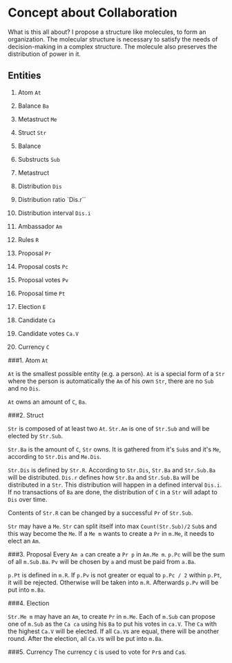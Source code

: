 # Concept about Collaboration

What is this all about? I propose a structure like molecules, to form an organization. The molecular structure is necessary to satisfy the needs of decision-making in a complex structure. The molecule also preserves the distribution of power in it.


## Entities

1. Atom `At`
  1. Balance `Ba`
  2. Metastruct `Me`

2. Struct `Str`
  1. Balance
  2. Substructs `Sub`
  3. Metastruct
  4. Distribution `Dis`
  5. Distribution ratio `Dis.r``
  5. Distribution interval `Dis.i`
  5. Ambassador `Am`
  6. Rules `R`

3. Proposal `Pr`
  1. Proposal costs `Pc`
  2. Proposal votes `Pv`
  3. Proposal time `Pt`

3. Election `E`
  1. Candidate `Ca`
  2. Candidate votes `Ca.V`

4. Currency `C`

###1. Atom `At`

`At` is the smallest possible entity (e.g. a person). `At` is a special form of a `Str` where the person is automatically the `Am` of his own `Str`, there are no `Sub` and no `Dis`.

`At` owns an amount of `C`, `Ba`. 

###2. Struct

`Str` is composed of at least two `At`. `Str.Am` is one of `Str.Sub` and will be elected by `Str.Sub`.

`Str.Ba` is the amount of `C`, `Str` owns. It is gathered from it's `Sub`s and it's `Me`, according to `Str.Dis` and `Me.Dis`. 

`Str.Dis` is defined by `Str.R`. According to `Str.Dis`, `Str.Ba` and `Str.Sub.Ba` will be distributed. `Dis.r` defines how `Str.Ba` and `Str.Sub.Ba` will be distributed in a `Str`. This distribution will happen in a defined interval `Dis.i`. If no transactions of `Ba` are done, the distribution of `C` in a `Str` will adapt to `Dis` over time.

Contents of `Str.R` can be changed by a successful `Pr` of `Str.Sub`.

`Str` may have a `Me`. `Str` can split itself into max `Count(Str.Sub)/2` `Sub`s and this way become the `Me`. If a `Me m` wants to create a `Pr` in `m.Me`, it needs to elect an `Am`.

###3. Proposal
Every `Am a` can create a `Pr p` in `Am.Me m`. `p.Pc` will be the sum of all `m.Sub.Ba`. `Pv` will be chosen by `a` and must be paid from `a.Ba`.

`p.Pt` is defined in `m.R`. If `p.Pv` is not greater or equal to `p.Pc / 2` within `p.Pt`, it will be rejected. Otherwise will be taken into `m.R`. Afterwards `p.Pv` will be put into `m.Ba`.

###4. Election

`Str.Me m` may have an `Am`, to create `Pr` in `m.Me`. Each of `m.Sub` can propose one of `m.Sub` as the `Ca ca` using his `Ba` to put his votes in `ca.V`. The `Ca` with the highest `Ca.V` will be elected. If all `Ca.V`s are equal, there will be another round. After the election, all `Ca.V`s will be put into `m.Ba`.

###5. Currency
The currency `C` is used to vote for `Pr`s and `Ca`s.

